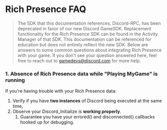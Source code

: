 # Rich Presence FAQ

> The SDK that this documentation references, Discord-RPC, has been deprecated in favor of our new Discord GameSDK. Replacement functionality for the Rich Presence SDK can be found in the Activity Manager of that SDK. This documentation can be referenced for education but does not entirely reflect the new SDK.
Below are answers to some common questions about integrating Rich Presence with your game. If you don't see your question answered here, feel free to reach out to gamedevs@discord.com for more help.

### **1. Absence of Rich Presence data while "Playing MyGame" is running**

If you're having trouble with your Rich Presence data:

1. Verify if you have **two instances** of Discord being executed at the same time,
2. Observe your Discord_Initialize is **working properly**.
    1. Guarantee you have your errored() and disconnected() callbacks hooked up for debugging. 


